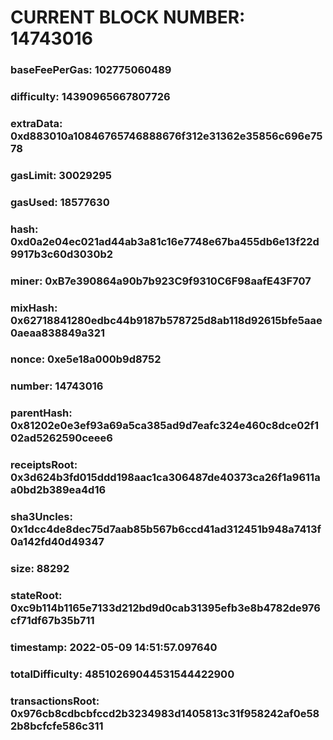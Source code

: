 # CURRENT BLOCK NUMBER: 14743016

### baseFeePerGas: 102775060489
### difficulty: 14390965667807726
### extraData: 0xd883010a10846765746888676f312e31362e35856c696e7578
### gasLimit: 30029295
### gasUsed: 18577630
### hash: 0xd0a2e04ec021ad44ab3a81c16e7748e67ba455db6e13f22d9917b3c60d3030b2
### miner: 0xB7e390864a90b7b923C9f9310C6F98aafE43F707
### mixHash: 0x62718841280edbc44b9187b578725d8ab118d92615bfe5aae0aeaa838849a321
### nonce: 0xe5e18a000b9d8752
### number: 14743016
### parentHash: 0x81202e0e3ef93a69a5ca385ad9d7eafc324e460c8dce02f102ad5262590ceee6
### receiptsRoot: 0x3d624b3fd015ddd198aac1ca306487de40373ca26f1a9611aa0bd2b389ea4d16
### sha3Uncles: 0x1dcc4de8dec75d7aab85b567b6ccd41ad312451b948a7413f0a142fd40d49347
### size: 88292
### stateRoot: 0xc9b114b1165e7133d212bd9d0cab31395efb3e8b4782de976cf71df67b35b711
### timestamp: 2022-05-09 14:51:57.097640
### totalDifficulty: 48510269044531544422900
### transactionsRoot: 0x976cb8cdbcbfccd2b3234983d1405813c31f958242af0e582b8bcfcfe586c311
